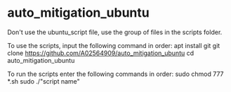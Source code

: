# auto_mitigation_ubuntu

Don't use the ubuntu_script file, use the group of files in the scripts folder.

To use the scripts, input the following command in order:
apt install git
git clone https://github.com/A02564909/auto_mitigation_ubuntu
cd auto_mitigation_ubuntu

To run the scripts enter the following commands in order:
sudo chmod 777 *.sh
sudo ./"script name"
